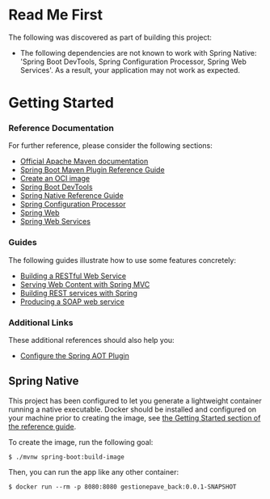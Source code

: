 # Read Me First
The following was discovered as part of building this project:

* The following dependencies are not known to work with Spring Native: 'Spring Boot DevTools, Spring Configuration Processor, Spring Web Services'. As a result, your application may not work as expected.

# Getting Started

### Reference Documentation
For further reference, please consider the following sections:

* [Official Apache Maven documentation](https://maven.apache.org/guides/index.html)
* [Spring Boot Maven Plugin Reference Guide](https://docs.spring.io/spring-boot/docs/2.4.5/maven-plugin/reference/html/)
* [Create an OCI image](https://docs.spring.io/spring-boot/docs/2.4.5/maven-plugin/reference/html/#build-image)
* [Spring Boot DevTools](https://docs.spring.io/spring-boot/docs/2.4.5/reference/htmlsingle/#using-boot-devtools)
* [Spring Native Reference Guide](https://docs.spring.io/spring-native/docs/current/reference/htmlsingle/)
* [Spring Configuration Processor](https://docs.spring.io/spring-boot/docs/2.4.5/reference/htmlsingle/#configuration-metadata-annotation-processor)
* [Spring Web](https://docs.spring.io/spring-boot/docs/2.4.5/reference/htmlsingle/#boot-features-developing-web-applications)
* [Spring Web Services](https://docs.spring.io/spring-boot/docs/2.4.5/reference/htmlsingle/#boot-features-webservices)

### Guides
The following guides illustrate how to use some features concretely:

* [Building a RESTful Web Service](https://spring.io/guides/gs/rest-service/)
* [Serving Web Content with Spring MVC](https://spring.io/guides/gs/serving-web-content/)
* [Building REST services with Spring](https://spring.io/guides/tutorials/bookmarks/)
* [Producing a SOAP web service](https://spring.io/guides/gs/producing-web-service/)

### Additional Links
These additional references should also help you:

* [Configure the Spring AOT Plugin](https://docs.spring.io/spring-native/docs/0.9.2/reference/htmlsingle/#spring-aot-maven)

## Spring Native

This project has been configured to let you generate a lightweight container running a native executable.
Docker should be installed and configured on your machine prior to creating the image, see [the Getting Started section of the reference guide](https://docs.spring.io/spring-native/docs/0.9.2/reference/htmlsingle/#getting-started-buildpacks).

To create the image, run the following goal:

```
$ ./mvnw spring-boot:build-image
```

Then, you can run the app like any other container:

```
$ docker run --rm -p 8080:8080 gestionepave_back:0.0.1-SNAPSHOT
```
